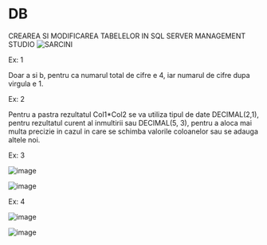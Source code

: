 # DB
CREAREA SI MODIFICAREA TABELELOR IN SQL SERVER MANAGEMENT STUDIO 
![SARCINI](https://user-images.githubusercontent.com/34598688/45611772-45316e80-ba69-11e8-924b-44c39e00174f.png)

Ex: 1

Doar a si b, pentru ca numarul total de cifre e 4, iar numarul de cifre dupa virgula e 1.

Ex: 2

Pentru a pastra rezultatul Col1*Col2 se va utiliza tipul de date DECIMAL(2,1), pentru rezultatul curent al inmultirii sau DECIMAL(5, 3), pentru a aloca mai multa precizie in cazul in care se schimba valorile coloanelor sau se adauga altele noi.

Ex: 3

![image](https://user-images.githubusercontent.com/34598802/46935569-35a34680-d064-11e8-9476-af6c8217acda.png)

![image](https://user-images.githubusercontent.com/34598802/46935593-48b61680-d064-11e8-9d6a-ce7771f73368.png)

Ex: 4

![image](https://user-images.githubusercontent.com/34598802/46935624-5ff50400-d064-11e8-9b62-f3e6d5a49a52.png)

![image](https://user-images.githubusercontent.com/34598802/46935638-6c795c80-d064-11e8-9bd8-b01c70bf9919.png)





